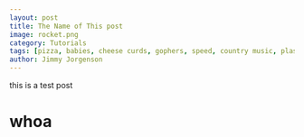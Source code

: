 ```yaml
---
layout: post
title: The Name of This post
image: rocket.png
category: Tutorials
tags: [pizza, babies, cheese curds, gophers, speed, country music, plastic bags]
author: Jimmy Jorgenson
---
```


this is a test post

# whoa
